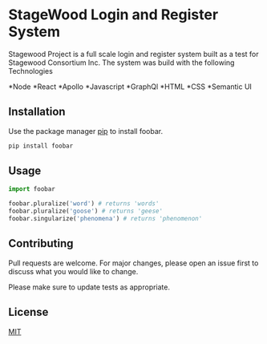 # StageWood Login and Register System

Stagewood Project is a full scale login and register system built as a test for Stagewood Consortium Inc. The system was build with the following Technologies

*Node
*React
*Apollo
*Javascript
*GraphQl
*HTML
*CSS
*Semantic UI


## Installation

Use the package manager [pip](https://pip.pypa.io/en/stable/) to install foobar.

```bash
pip install foobar
```

## Usage

```python
import foobar

foobar.pluralize('word') # returns 'words'
foobar.pluralize('goose') # returns 'geese'
foobar.singularize('phenomena') # returns 'phenomenon'
```

## Contributing
Pull requests are welcome. For major changes, please open an issue first to discuss what you would like to change.

Please make sure to update tests as appropriate.

## License
[MIT](https://choosealicense.com/licenses/mit/)